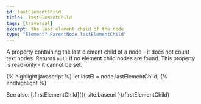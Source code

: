 ```yaml
---
id: lastElementChild
title: .lastElementChild
tags: [traversal]
excerpt: the last element child of the node
type: "Element? ParentNode.lastElementChild"
---
```


A property containing the last element child of a node - it does not count text nodes. Returns `null` if no element child nodes are found. This property is read-only - it cannot be set.

{% highlight javascript %}
let lastEl = node.lastElementChild;
{% endhighlight %}

See also: [.firstElementChild]({{ site.baseurl }}/firstElementChild)
